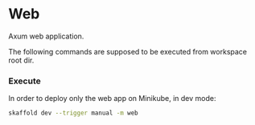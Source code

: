 # Web

Axum web application.

The following commands are supposed to be executed from workspace root dir.

### Execute

In order to deploy only the web app on Minikube, in dev mode:

```sh
skaffold dev --trigger manual -m web
```
